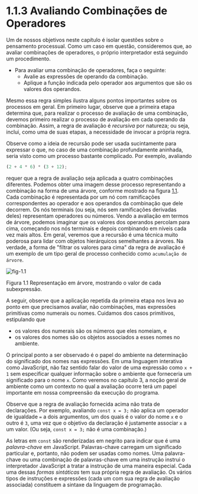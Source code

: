 # 1.1.3 Avaliando Combinações de Operadores

Um de nossos objetivos neste capítulo é isolar questões sobre o pensamento processual. Como um caso em questão, consideremos que, ao avaliar combinações de operadores, o próprio interpretador está seguindo um procedimento.

- Para avaliar uma combinação de operadores, faça o seguinte:
  - Avalie as expressões de operando da combinação.
  - Aplique a função indicada pelo operador aos argumentos que são os valores dos operandos.

Mesmo essa regra simples ilustra alguns pontos importantes sobre os processos em geral. Em primeiro lugar, observe que a primeira etapa determina que, para realizar o processo de avaliação de uma combinação, devemos primeiro realizar o processo de avaliação em cada operando da combinação. Assim, a regra de avaliação é *recursiva* por natureza; ou seja, inclui, como uma de suas etapas, a necessidade de invocar a própria regra.

Observe como a ideia de recursão pode ser usada sucintamente para expressar o que, no caso de uma combinação profundamente aninhada, seria visto como um processo bastante complicado. Por exemplo, avaliando

```js
(2 + 4 * 6) * (3 + 12); 
```

requer que a regra de avaliação seja aplicada a quatro combinações diferentes. Podemos obter uma imagem desse processo representando a combinação na forma de uma árvore, conforme mostrado na figura [1.1](#fig-1.1). Cada combinação é representada por um nó com ramificações correspondentes ao operador e aos operandos da combinação que dele decorrem. Os nós terminais (ou seja, nós sem ramificações derivadas deles) representam operadores ou números. Vendo a avaliação em termos de árvore, podemos imaginar que os valores dos operandos percolam para cima, começando nos nós terminais e depois combinando em níveis cada vez mais altos. Em geral, veremos que a recursão é uma técnica muito poderosa para lidar com objetos hierárquicos semelhantes a árvores. Na verdade, a forma de "filtrar os valores para cima" da regra de avaliação é um exemplo de um tipo geral de processo conhecido como `acumulação de árvore`.

<a name="fig-1.1"></a>
![fig-1.1](https://sicp.sourceacademy.org/img_javascript/ch1-Z-G-1.svg)

Figura 1.1 Representação em árvore, mostrando o valor de cada subexpressão.

A seguir, observe que a aplicação repetida da primeira etapa nos leva ao ponto em que precisamos avaliar, não combinações, mas expressões primitivas como numerais ou nomes. Cuidamos dos casos primitivos, estipulando que

- os valores dos numerais são os números que eles nomeiam, e
- os valores dos nomes são os objetos associados a esses nomes no ambiente.

O principal ponto a ser observado é o papel do ambiente na determinação do significado dos nomes nas expressões. Em uma linguagem interativa como JavaScript, não faz sentido falar do valor de uma expressão como `x + 1` sem especificar qualquer informação sobre o ambiente que forneceria um significado para o nome `x`. Como veremos no capítulo 3, a noção geral de ambiente como um contexto no qual a avaliação ocorre terá um papel importante em nossa compreensão da execução do programa.

Observe que a regra de avaliação fornecida acima não trata de declarações. Por exemplo, avaliando `const x = 3;` não aplica um operador de igualdade `=` a dois argumentos, um dos quais é o valor do nome `x` e o outro é `3`, uma vez que o objetivo da declaração é justamente associar `x` a um valor. (Ou seja, `const x = 3;` não é uma combinação.)

As letras em `const` são renderizadas em negrito para indicar que é uma *palavra-chave* em JavaScript. Palavras-chave carregam um significado particular e, portanto, não podem ser usadas como nomes. Uma palavra-chave ou uma combinação de palavras-chave em uma instrução instrui o interpretador JavaScript a tratar a instrução de uma maneira especial. Cada uma dessas *formas sintáticas* tem sua própria regra de avaliação. Os vários tipos de instruções e expressões (cada um com sua regra de avaliação associada) constituem a sintaxe da linguagem de programação.
